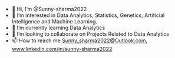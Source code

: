 - 👋 Hi, I’m @Sunny-sharma2022
- 👀 I’m interested in Data Analytics, Statistics, Genetics, Artificial Intelligence and Machine Learning. 
- 🌱 I’m currently learning Data Analytics
- 💞️ I’m looking to collaborate on Projects Related to Data Analytics
- 📫 How to reach me Sunny_sharma2022@Outlook.com, www.linkedin.com/in/sunny-sharma2022


<!---
Sunny-sharma2022/Sunny-sharma2022 is a ✨ special ✨ repository because its `README.md` (this file) appears on your GitHub profile.
You can click the Preview link to take a look at your changes.
--->

